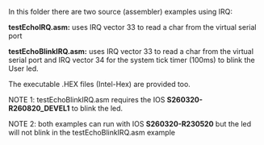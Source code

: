 
In this folder there are two source (assembler) examples using IRQ:

**testEchoIRQ.asm:**      uses IRQ vector 33 to read a char from the virtual serial port

**testEchoBlinkIRQ.asm:** uses IRQ vector 33 to read a char from the virtual serial port and IRQ vector 34 for the system tick timer (100ms) to blink the User led.

The executable .HEX files (Intel-Hex) are provided too.

NOTE 1: testEchoBlinkIRQ.asm requires the IOS **S260320-R260820_DEVEL1** to blink the led.

NOTE 2: both examples can run with IOS **S260320-R230520** but the led will not blink in the testEchoBlinkIRQ.asm example
